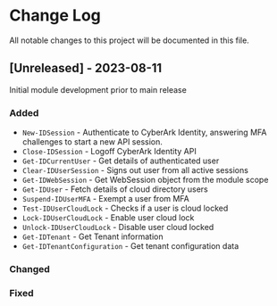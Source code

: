 # Change Log
All notable changes to this project will be documented in this file.

## [Unreleased] - 2023-08-11

Initial module development prior to main release

### Added
- `New-IDSession` - Authenticate to CyberArk Identity, answering MFA challenges to start a new API session.
- `Close-IDSession` - Logoff CyberArk Identity API
- `Get-IDCurrentUser` - Get details of authenticated user
- `Clear-IDUserSession` - Signs out user from all active sessions
- `Get-IDWebSession` - Get WebSession object from the module scope
- `Get-IDUser` - Fetch details of cloud directory users
- `Suspend-IDUserMFA` - Exempt a user from MFA
- `Test-IDUserCloudLock` - Checks if a user is cloud locked
- `Lock-IDUserCloudLock` - Enable user cloud lock
- `Unlock-IDUserCloudLock` - Disable user cloud locked
- `Get-IDTenant` - Get Tenant information
- `Get-IDTenantConfiguration` - Get tenant configuration data

### Changed

### Fixed

